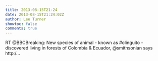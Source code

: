 ```yaml
---
title: 2013-08-15T21-24
date: 2013-08-15T21:24:02Z
author: Lee Turner
showtoc: false
comments: true
---
```


RT @BBCBreaking: New species of animal - known as #olinguito - discovered living in forests of Colombia &amp; Ecuador, @smithsonian says http:/…

